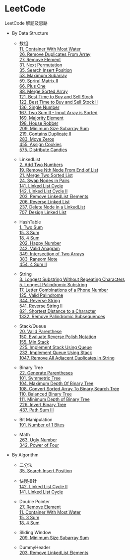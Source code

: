 # LeetCode
LeetCode 解题及思路
* By Data Structure
    * 数组  
        [11. Container With Most Water](./Problems/1-100/11.ContainerWithMostWater)  
        [26. Remove Duplicates From Array](Problems/1-100/26.RemoveDuplicatesFromArray)  
        [27. Remove Element](./Problems/1-100/27.RemoveElement)  
        [31. Next Permutation](Problems/1-100/31.NextPermutation)  
        [35. Search Insert Position](Problems/1-100/35.SearchInsertPosition)  
        [53. Maximum Subarray](Problems/1-100/53.MaximumSubarray)  
        [59. Spriral Matrix II](Problems/1-100/59.SpiralMatrixII)  
        [66. Plus One](Problems/1-100/66.PlusOne)  
        [88. Merge Sorted Array](Problems/1-100/88.MergeSortedArray)  
        [121. Best Time to Buy and Sell Stock](Problems/101-200/121.BestTimetoBuyandSellStock)  
        [122. Best Time to Buy and Sell Stock II](Problems/101-200/122.BestTimetoBuyandSellStockII)  
        [136. Single Number](Problems/101-200/136.SingleNumber)   
        [167. Two Sum II - Input Array is Sorted](Problems/101-200/167.TwoSumII-InputArraySorted)  
        [169. Majority Element](Problems/101-200/169.MajorityElement)  
        [198. House Robber](Problems/101-200/198.HouseRobber)  
        [209. Minimum Size Subarray Sum](Problems/201-300/209.MinimumSizeSubarraySum)  
        [219. Contains Duplicate II](Problems/201-300/219.ContainsDuplicateII)  
        [283. Move Zeros](Problems/201-300/283.MoveZeros)  
        [455. Assign Cookies](Problems/455.AssignCookies)  
        [575. Distribute Candies](Problems/575.DistributeCandies)  
        
    * LinkedList  
        [2. Add Two Numbers](Problems/1-100/2.AddTwoNumbers)  
        [19. Remove Nth Node From End of List](Problems/1-100/19.RemoveNthNodeFromEndofList)  
        [21. Merge Two Sorted List](Problems/1-100/21.MergeTwoSortedList)  
        [24. Swap Nodes in Pairs](Problems/1-100/24.SwapNodesinPairs)  
        [141. Linked List Cycle](Problems/101-200/141.LinkedListCycle)  
        [142. Linked List Cycle II](Problems/101-200/142.LinkedListCycleII)  
        [203. Remove LinkedList Elements](Problems/201-300/203.RemoveLinkedListElements)  
        [206. Reverse Linked List](Problems/201-300/206.ReverseLinkedList)  
        [237. Delete Node in a LinkedList](Problems/201-300/237.DeleteNodeInALinkedList)  
        [707. Design Linked List](./Problems/707.DesignLinkedList)  
    
    * HashTable   
        [1. Two Sum](Problems/1-100/1.TwoSum)  
        [15. 3 Sum](Problems/1-100/15.ThreeSum)  
        [18. 4 Sum](Problems/1-100/18.4Sum)  
        [202. Happy Number](Problems/201-300/202.HappyNumber)   
        [242. Valid Anagram](Problems/201-300/242.ValidAnagram)  
        [349. Intersection of Two Arrays](Problems/301-400/349.IntersectionofTwoArrays)  
        [383. Ransom Note](Problems/301-400/383.RansomNote)  
        [454. 4 Sum II](Problems/454.4SumII)  
              
    * String  
        [3. Longest Substring Without Repeating Characters](Problems/1-100/3.LongestSubstringWithoutRepeatingCharacters)  
        [5. Longest Palindromic Substring](Problems/1-100/5.LongestPalindromicSubstring)  
        [17. Letter Combinations of a Phone Number](Problems/1-100/17.LetterCombinationsofaPhoneNumber)  
        [125. Valid Palindrome](Problems/101-200/125.ValidPalindrome)  
        [344. Reverse String](Problems/301-400/344.ReverseString)  
        [541. Reverse String II](Problems/541.ReverseStringII)  
        [821. Shortest Distance to a Character](Problems/821.ShortestDistancetoaCharacter)  
        [1332. Remove Palindromic Subsequences](Problems/1332.RemovePalindromicSubsequences)  
        
    * Stack/Queue  
        [20. Valid Parenthese](Problems/1-100/20.ValidParenthese)  
        [150. Evaluate Reverse Polish Notation](Problems/101-200/150.EvaluateReversePolishNotation)  
        [155. Min Stack](Problems/101-200/155.MinStack)  
        [225. Implement Stack Using Queue](Problems/201-300/225.ImplementStackUsingQueue)  
        [232. Implement Queue Using Stack](Problems/201-300/232.ImplementQueueUsingStack)  
        [1047. Remove All Adjacent Duplicates In String](Problems/1047.RemoveAllAdjacentDuplicatesInString)  
        
    * Binary Tree  
        [22. Generate Parentheses](Problems/1-100/22.GenerateParentheses)  
        [101. Symmetric Tree](Problems/101-200/101.SymmetricTree)  
        [104. Maximum Depth Of Binary Tree](Problems/101-200/104.MaximumDepthOfBinaryTree)  
        [108. Convert Sorted Array To Binary Search Tree](Problems/101-200/108.ConvertSortedArrayToBinarySearchTree)  
        [110. Balanced Binary Tree](Problems/101-200/110.BalancedBinaryTree)  
        [111. Minimum Depth of Binary Tree](Problems/101-200/111.MinimunDepthOfBinaryTree)  
        [226. Invert Binary Tree](Problems/201-300/226.InvertBinaryTree)  
        [437. Path Sum III](Problems/437.PathSumIII)  
        
    * Bit Manipulation  
        [191. Number of 1 Bites](Problems/101-200/191.Numberof1Bits)  
        
    * Math  
        [263. Ugly Number](Problems/201-300/263.UglyNumber)  
        [342. Power of Four](Problems/301-400/342.PowerOfFour)  
        
        
* By Algorithm
    * 二分法  
        [35. Search Insert Position](Problems/1-100/35.SearchInsertPosition)    
    
    * 快慢指针  
        [142. Linked List Cycle II](Problems/101-200/142.LinkedListCycleII)  
        [141. Linked List Cycle](Problems/101-200/141.LinkedListCycle)
                 
    * Double Pointer  
        [27. Remove Element](Problems/1-100/27.RemoveElement)  
        [11. Container With Most Water](Problems/1-100/11.ContainerWithMostWater)  
        [15. 3 Sum](Problems/1-100/15.ThreeSum)  
        [18. 4 Sum](Problems/1-100/18.4Sum)
       
    * Sliding Window  
        [209. Minimum Size Subarray Sum](Problems/201-300/209.MinimumSizeSubarraySum)   
    
    * DummyHeader  
        [203. Remove LinkedList Elements](Problems/201-300/203.RemoveLinkedListElements)
    